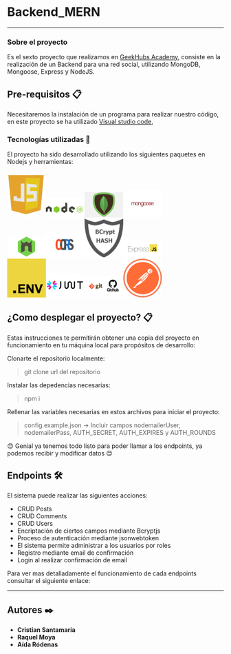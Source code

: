 # Backend_MERN

<hr>

### Sobre el proyecto
Es el sexto proyecto que realizamos en [GeekHubs Academy](https://geekshubsacademy.com/), consiste en la realización de un Backend para una red social, utilizando MongoDB, Mongoose, Express y NodeJS.

## Pre-requisitos 📋

Necesitaremos la instalación de un programa para realizar nuestro código, en este proyecto se ha utilizado [Visual studio code](https://code.visualstudio.com/Download/),

### Tecnologías utilizadas 🚀

El proyecto ha sido desarrollado utilizando los siguientes paquetes en Nodejs y herramientas:

<img src="img/js.jpg" width="90em"/><img src="img/node.png" width="90em"/><img src="img/mongodb.png" width="90em"/><img src="img/mongoose.png" width="90em"/>
</br>
<img src="img/nodemon.png" width="90em"/><img src="img/cors.png" width="90em"/><img src="img/bcrypt.jpg" width="90em"/><img src="img/express.png" width="90em"/>
</br>
<img src="img/dotenv.png" width="90em"/><img src="img/jwt.png" width="90em"/><img src="img/github.png" width="90em"/><img src="img/postman.png" width="90em"/>
</br>

## ¿Como desplegar el proyecto? 📋
Estas instrucciones te permitirán obtener una copia del proyecto en funcionamiento en tu máquina local para propósitos de desarrollo:

Clonarte el repositorio localmente:

> git clone url del repositorio
  
Instalar las depedencias necesarias:
  
> npm i
  
Rellenar las variables necesarias en estos archivos para iniciar el proyecto:
  
> config.example.json -> Incluir campos nodemailerUser, nodemailerPass, AUTH_SECRET, AUTH_EXPIRES y AUTH_ROUNDS
  
😊 Genial ya tenemos todo listo para poder llamar a los endpoints, ya podemos recibir y modificar datos 😊

## Endpoints 🛠️

El sistema puede realizar las siguientes acciones:

- CRUD Posts
- CRUD Comments
- CRUD Users
- Encriptación de ciertos campos mediante Bcryptjs
- Proceso de autenticación mediante jsonwebtoken
- El sistema permite administrar a los usuarios por roles
- Registro mediante email de confirmación
- Login al realizar confirmación de email

Para ver mas detalladamente el funcionamiento de cada endpoints consultar el siguiente enlace:

<hr>

## Autores ✒️

* **Cristian Santamaria**
* **Raquel Moya**
* **Aída Ródenas**